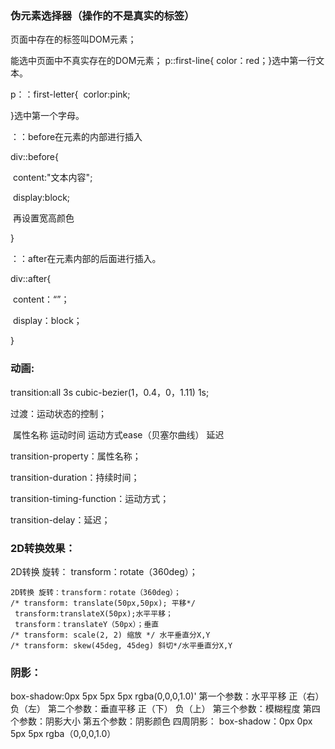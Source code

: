 ### 伪元素选择器（操作的不是真实的标签）

页面中存在的标签叫DOM元素；

能选中页面中不真实存在的DOM元素；  p::first-line{	color：red；}选中第一行文本。

p：：first-letter{
​	corlor:pink;

}选中第一个字母。

：：before在元素的内部进行插入   

 div::before{

​	content:"文本内容";

​	display:block;

​	再设置宽高颜色	

}

：：after在元素内部的后面进行插入。

div::after{

​	content：“”；

​	display：block；

}

### 动画:

transition:all 3s cubic-bezier(1，0.4，0，1.11) 1s;

过渡：运动状态的控制；

​		属性名称 运动时间 运动方式ease（贝塞尔曲线）  延迟

transition-property：属性名称；

transition-duration：持续时间；

transition-timing-function：运动方式；

transition-delay：延迟；

### 2D转换效果：

2D转换 旋转：    transform：rotate（360deg）；

	2D转换 旋转：transform：rotate（360deg）；
	/* transform: translate(50px,50px); 平移*/
	 transform:translateX(50px);水平平移；
	 transform：translateY（50px）；垂直
	/* transform: scale(2, 2) 缩放 */ 水平垂直分X,Y
	/* transform: skew(45deg, 45deg) 斜切*/水平垂直分X,Y
### 阴影：

box-shadow:0px 5px 5px 5px rgba(0,0,0,1.0)'
第一个参数：水平平移 正（右） 负（左）
第二个参数：垂直平移 正（下） 负（上）
第三个参数：模糊程度
第四个参数：阴影大小
第五个参数：阴影颜色
四周阴影：
box-shadow：0px 0px 5px 5px rgba（0,0,0,1.0）



###  

